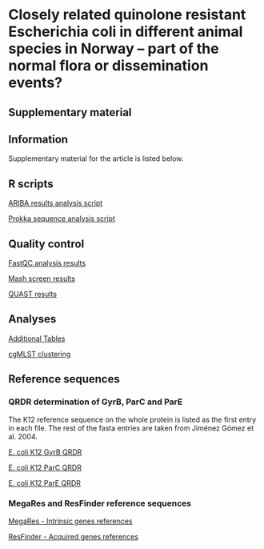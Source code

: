 # Closely related quinolone resistant Escherichia coli in different animal species in Norway – part of the normal flora or dissemination events?
## Supplementary material

## Information
Supplementary material for the article is listed below.

## R scripts
[ARIBA results analysis script](/scripts/ARIBA_analysis.R)

[Prokka sequence analysis script](/scripts/prokka_check.R)

## Quality control
[FastQC analysis results](/notebooks/fastqc_analysis.html)

[Mash screen results](/notebooks/mash_analysis.html)

[QUAST results](/notebooks/assembly_metrics.html)

## Analyses
[Additional Tables](/notebooks/article_notebook2.html)

[cgMLST clustering](/notebooks/Clustering_analysis.html)

## Reference sequences

### QRDR determination of GyrB, ParC and ParE
The K12 reference sequence on the whole protein is listed as the first entry in each file.
The rest of the fasta entries are taken from Jiménez Gómez et al. 2004.

[E. coli K12 GyrB QRDR](/reference_genes/gyrB_QRDR_ref.fasta)

[E. coli K12 ParC QRDR](/reference_genes/parC_QRDR_ref.fasta)

[E. coli K12 ParE QRDR](/reference_genes/parE_QRDR_ref.fasta)

### MegaRes and ResFinder reference sequences
[MegaRes - Intrinsic genes references](/reference_genes/total_megares_references.fa)

[ResFinder - Acquired genes references](/reference_genes/total_resfinder_references.fa)